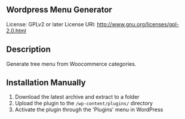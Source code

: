 ## Wordpress Menu Generator
License: GPLv2 or later
License URI: http://www.gnu.org/licenses/gpl-2.0.html

## Description
Generate tree menu from Woocommerce categories.

## Installation Manually
1. Download the latest archive and extract to a folder
2. Upload the plugin to the `/wp-content/plugins/` directory
3. Activate the plugin through the 'Plugins' menu in WordPress
